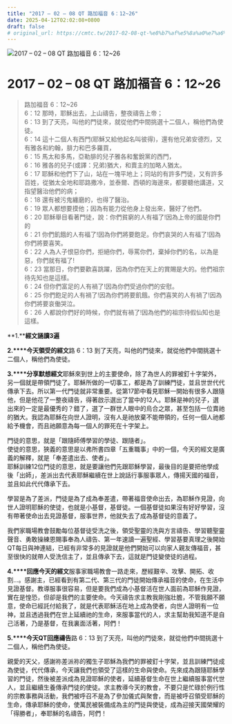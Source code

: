 ```yaml
---
title: "2017 – 02 – 08 QT 路加福音 6：12~26"
date: 2025-04-12T02:02:08+0800
draft: false
# original_url: https://cmtc.tw/2017-02-08-qt-%e8%b7%af%e5%8a%a0%e7%a6%8f%e9%9f%b3-6%ef%bc%9a1226
---
```


![2017 – 02 – 08 QT 路加福音 6：12~26](/images/qt.jpg   "2017 – 02 – 08 QT 路加福音 6：12~26")

# 2017 – 02 – 08 QT 路加福音 6：12~26

> 路加福音 6：12~26  
> 6：12 那時，耶穌出去，上山禱告，整夜禱告上帝；  
> 6：13 到了天亮，叫他的門徒來，就從他們中間挑選十二個人，稱他們為使徒。  
> 6：14 這十二個人有西門(耶穌又給他起名叫彼得)，還有他兄弟安德烈，又有雅各和約翰，腓力和巴多羅買，  
> 6：15 馬太和多馬，亞勒腓的兒子雅各和奮銳黨的西門，  
> 6：16 雅各的兒子(或譯：兄弟)猶大，和賣主的加略人猶太。  
> 6：17 耶穌和他們下了山，站在一塊平地上；同站的有許多門徒，又有許多百姓，從猶太全地和耶路撒冷，並泰爾、西頓的海邊來，都要聽他講道，又指望醫治他們的病；  
> 6：18 還有被污鬼纏磨的，也得了醫治。  
> 6：19 眾人都想要摸他；因為有能力從他身上發出來，醫好了他們。  
> 6：20 耶穌舉目看著門徒，說：你們貧窮的人有福了!因為上帝的國是你們的  
> 6：21 你們飢餓的人有福了!因為你們將要飽足。你們哀哭的人有福了!因為你們將要喜笑。  
> 6：22 人為人子恨惡你們，拒絕你們，辱罵你們，棄掉你們的名，以為是惡，你們就有福了!  
> 6：23 當那日，你們要歡喜跳躍，因為你們在天上的賞賜是大的。他們祖宗待先知也是這樣。  
> 6：24 但你們富足的人有禍了!因為你們受過你們的安慰。  
> 6：25 你們飽足的人有禍了!因為你們將要飢餓。你們喜笑的人有禍了!因為你們將要哀働哭泣。  
> 6：26 人都說你們好的時候，你們就有禍了!因為他們的祖宗待假仙知也是這樣。

**1.****經文誦讀3遍**

**2.****今天領受的經文**路 6：13 到了天亮，叫他的門徒來，就從他們中間挑選十二個人，稱他們為使徒。

**3.****分享默想經文**耶穌來到世上的主要使命，除了為世人的罪被釘十字架外，另一個就是帶領門徒了。耶穌所做的一切事工，都是為了訓練門徒，並且世世代代傳承下去。所以第一代門徒就非常重要。從第17節中看見耶穌一開始有很多人跟隨他，但是他花了一整夜禱告，得著啟示選出了當中的12人。耶穌是神的兒子，選出來的一定是最優秀的？錯了，選了一群世人眼中的烏合之眾，甚至包括一位賣祂的猶大。我認為耶穌在向世人證明，沒有人是祂放棄不能帶領的，任何一個人祂都給予機會，而且祂願意為每一個人的罪死在十字架上。

門徒的意思，就是「跟隨師傅學習的學徒、跟隨者」。  
使徒的意思，狹義的意思是以弗所書四章「五重職事」中的一個，今天的經文是廣義的解釋，就是「奉差遣出去、使者」。  
耶穌訓練12位門徒的意思，就是要讓他們先跟耶穌學習，最後目的是要把他學成後「出師」，差派出去代表耶穌繼續在世上說話行事服事眾人，傳揚天國的福音，並且如此代代傳承下去。

學習是為了差派，門徒是為了成為奉差遣，帶著福音使命出去，為耶穌作見證，向世人證明耶穌的使徒，也就是小基督，基督徒。一個基督徒如果沒有好好學習，沒有帶著使命出去見證基督，服事世界，他就失去了成為基督徒的意義了。

我們家職場教會鼓勵每位基督徒受洗之後，領受聖靈的洗與方言禱告、學習聽聖靈聲音、勇敢操練恩賜事奉為人禱告、第一年速讀一遍聖經、學習基要真理之後開始QT每日與神連結，已經有非常多的見證就是他們開始可以向家人親友傳福音，甚至很快的就帶人受洗信主了，並且傳承下去，這就是門徒變使徒的過程。

**4.****回應今天的經文**服事家職場教會一路走來，歷經艱辛、攻擊、開拓、收割…。感謝主，已經看到有第二代、第三代的門徒開始傳承福音的使命，在生活中見證基督。教導服事很容易，但是要我們成為小基督活在世人面前為耶穌作見證，實在是惶恐，但卻是我們的主要使命。今天禱告求主教我剛強壯膽，不管我願不願意，使命已經託付給我了，就是代表耶穌活在地上成為使者，向世人證明有一位神，並且透過我們在世上延續祂的生命，來服事當代的人，求主幫助我知道不是自己活著，乃是基督，在我裏面活著，阿們！

**5.****今天QT回應禱告**路 6：13 到了天亮，叫他的門徒來，就從他們中間挑選十二個人，稱他們為使徒。

親愛的天父，感謝祢差派祢的獨生子耶穌為我們的罪被釘十字架，並且訓練門徒成為使徒，代代傳承，今天讓我們也領受了這樣的生命與使命。先來成為跟隨耶穌學習的門徒，然後被差派成為見證耶穌的使者，延續基督生命在世上繼續服事當代世人，並且繼續生養傳承門徒的使徒。求主教導今天的教會，不要只是忙碌於例行性的宗教事務與活動，我們被呼召不是為了參加儀式與聚會，而是被呼召領受耶穌的生命，傳承耶穌的使命，使萬民被裝備成為主的門徒與使徒，成為迎接天國榮耀的「得勝者」，奉耶穌的名禱告，阿們！